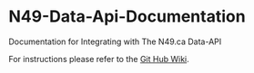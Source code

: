 N49-Data-Api-Documentation
==========================

Documentation for Integrating with The N49.ca Data-API

For instructions please refer to the <a href="https://github.com/n49ryan/N49-Data-Api-Documentation/wiki">Git Hub Wiki</a>.


